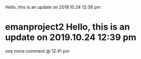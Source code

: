 Hello, this is an update on 2019.10.24 12:36 pm
# emanproject2 Hello, this is an update on 2019.10.24 12:39 pm
one more comment @ 12:41 pm
